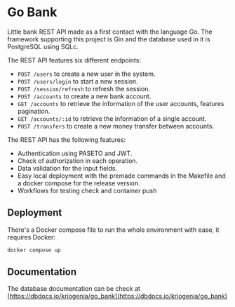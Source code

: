 # Go Bank

Little bank REST API made as a first contact with the language Go. The framework supporting this project is Gin and the database used in it is PostgreSQL using SQLc.

The REST API features six different endpoints:
* `POST /users` to create a new user in the system.
* `POST /users/login` to start a new session.
* `POST /session/refresh` to refresh the session.
* `POST /accounts` to create a new bank account.
* `GET /accounts` to retrieve the information of the user accounts, features pagination.
* `GET /accounts/:id` to retrieve the information of a single account.
* `POST /transfers` to create a new money transfer between accounts.


The REST API has the following features:
* Authentication using PASETO and JWT.
* Check of authorization in each operation.
* Data validation for the input fields.
* Easy local deployment with the premade commands in the Makefile and a docker compose for the release version.
* Workflows for testing check and container push

## Deployment

There's a Docker compose file to run the whole environment with ease, it requires Docker:

```sh
docker compose up
```

## Documentation

The database documentation can be check at [https://dbdocs.io/kriogenia/go_bank](https://dbdocs.io/kriogenia/go_bank)